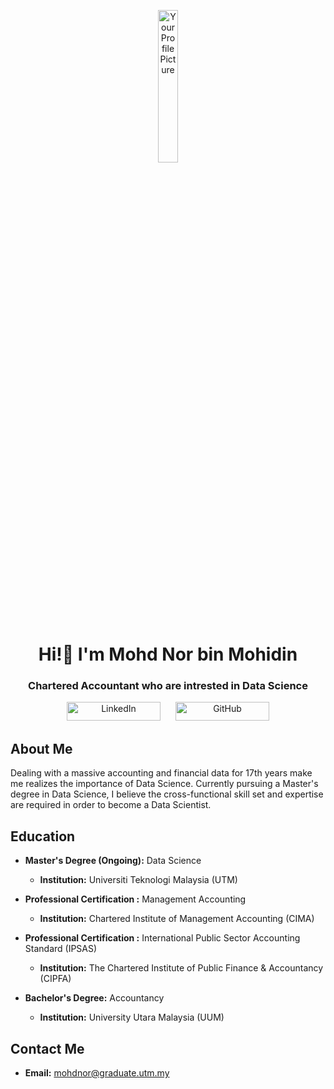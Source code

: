 <p align="center">
<img src="https://github.com/drshahizan/BDM/blob/main/portfolio/mohd-nor/gambar%20mohd%20nor.PNG" alt="Your Profile Picture" style="width: 25%;">
  


</p>

<h1 align="center"> Hi!👋 I'm Mohd Nor bin Mohidin  </h1>

<h3 align="center"> Chartered Accountant who are intrested in Data Science </h3>


<div align="center">
  <a href="https://www.linkedin.com/in/mohd-nor-mohidin-866599163/" target="_blank" style="text-decoration: none; margin: 10px;">
    <img src="https://img.shields.io/badge/LinkedIn-Connect-0A66C2" alt="LinkedIn" width="150" height="30">
  </a>
  <a href="https://github.com/mohd-nor" target="_blank" style="text-decoration: none; margin: 10px;">
    <img src="https://img.shields.io/badge/GitHub-Follow-181717" alt="GitHub" width="150" height="30">
  </a>
  
</div>

## About Me

Dealing with a massive accounting and financial data for 17th years make me realizes the importance of Data Science. Currently pursuing a Master's degree in Data Science, I believe the cross-functional skill set and expertise are required in order to become a Data Scientist. 

## Education
- **Master's Degree (Ongoing):** Data Science
  - **Institution:** Universiti Teknologi Malaysia (UTM)

- **Professional Certification :** Management Accounting
  - **Institution:** Chartered Institute of Management Accounting (CIMA)

- **Professional Certification :** International Public Sector Accounting Standard (IPSAS)
  - **Institution:** The Chartered Institute of Public Finance & Accountancy (CIPFA)
    
- **Bachelor's Degree:** Accountancy
  - **Institution:** University Utara Malaysia (UUM)

## Contact Me

- **Email:** mohdnor@graduate.utm.my
